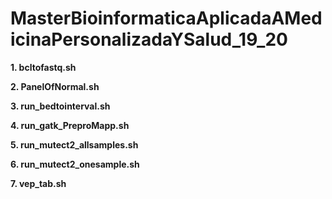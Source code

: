 # MasterBioinformaticaAplicadaAMedicinaPersonalizadaYSalud_19_20
**1. bcltofastq.sh**



**2. PanelOfNormal.sh**



**3. run_bedtointerval.sh**



**4. run_gatk_PreproMapp.sh**



**5. run_mutect2_allsamples.sh**



**6. run_mutect2_onesample.sh**



**7. vep_tab.sh**


